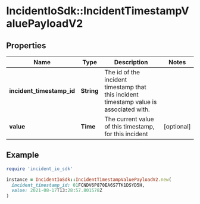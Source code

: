 # IncidentIoSdk::IncidentTimestampValuePayloadV2

## Properties

| Name | Type | Description | Notes |
| ---- | ---- | ----------- | ----- |
| **incident_timestamp_id** | **String** | The id of the incident timestamp that this incident timestamp value is associated with. |  |
| **value** | **Time** | The current value of this timestamp, for this incident | [optional] |

## Example

```ruby
require 'incident_io_sdk'

instance = IncidentIoSdk::IncidentTimestampValuePayloadV2.new(
  incident_timestamp_id: 01FCNDV6P870EA6S7TK1DSYD5H,
  value: 2021-08-17T13:28:57.801578Z
)
```

